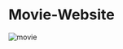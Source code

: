 # Movie-Website
![movie](https://user-images.githubusercontent.com/128070861/235054626-5d70f181-7c7e-44d0-a913-7b6f955d37ef.png)
